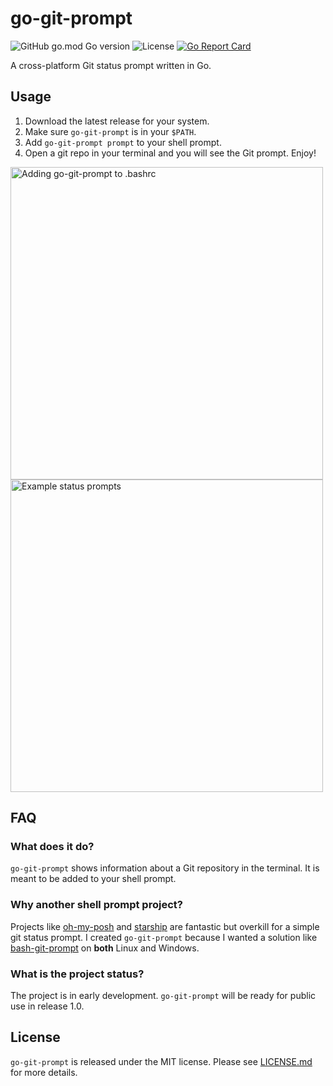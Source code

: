 # go-git-prompt

![GitHub go.mod Go version](https://img.shields.io/github/go-mod/go-version/sebastian-j-ibanez/fsync?color=00ADD8)
![License](https://img.shields.io/github/license/sebastian-j-ibanez/fsync.svg?color=5E5CC4)
[![Go Report Card](https://goreportcard.com/badge/github.com/sebastian-j-ibanez/fsync)](https://goreportcard.com/report/github.com/sebastian-j-ibanez/fsync)

A cross-platform Git status prompt written in Go.

## Usage

1. Download the latest release for your system.
2. Make sure `go-git-prompt` is in your `$PATH`.
3. Add `go-git-prompt prompt` to your shell prompt.
4. Open a git repo in your terminal and you will see the Git prompt. Enjoy!

<img src="https://github.com/user-attachments/assets/d1b8a4a6-2621-4e11-a9fd-7b08cadb6c70" alt="Adding go-git-prompt to .bashrc" width="500"/>
<img src="https://github.com/user-attachments/assets/7b5387c1-0353-4ccf-af23-ec673152558e" alt="Example status prompts" width="500"/>

## FAQ

### What does it do?

`go-git-prompt` shows information about a Git repository in the terminal. It is meant to be added to your shell prompt.

### Why another shell prompt project?

Projects like [oh-my-posh](https://ohmyposh.dev/) and [starship](https://starship.rs/) are fantastic but overkill for a simple git status prompt. I created `go-git-prompt` because I wanted a solution like [bash-git-prompt](https://github.com/magicmonty/bash-git-prompt) on **both** Linux and Windows.

### What is the project status?

The project is in early development. `go-git-prompt` will be ready for public use in release 1.0.

## License

`go-git-prompt` is released under the MIT license. Please see [LICENSE.md](LICENSE.md) for more details.
